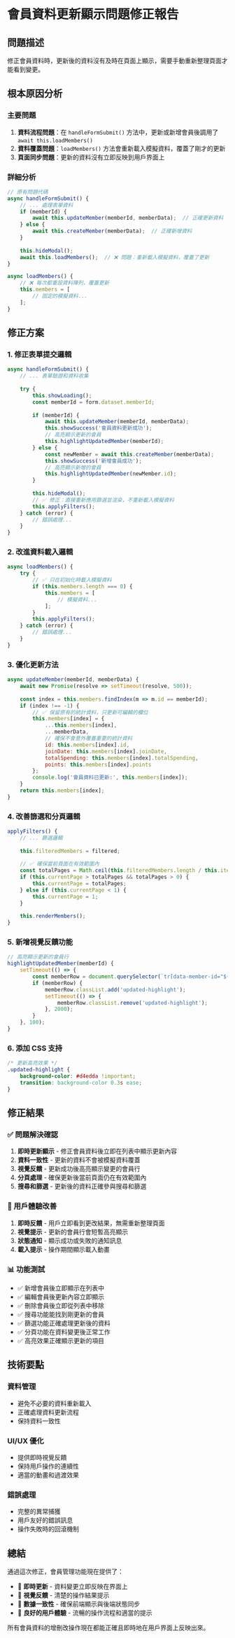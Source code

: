 # 會員資料更新顯示問題修正報告

## 問題描述
修正會員資料時，更新後的資料沒有及時在頁面上顯示，需要手動重新整理頁面才能看到變更。

## 根本原因分析

### 主要問題
1. **資料流程問題**：在 `handleFormSubmit()` 方法中，更新或新增會員後調用了 `await this.loadMembers()`
2. **資料覆蓋問題**：`loadMembers()` 方法會重新載入模擬資料，覆蓋了剛才的更新
3. **頁面同步問題**：更新的資料沒有立即反映到用戶界面上

### 詳細分析
```javascript
// 原有問題代碼
async handleFormSubmit() {
    // ... 處理表單資料
    if (memberId) {
        await this.updateMember(memberId, memberData);  // 正確更新資料
    } else {
        await this.createMember(memberData);  // 正確新增資料
    }
    
    this.hideModal();
    await this.loadMembers();  // ❌ 問題：重新載入模擬資料，覆蓋了更新
}

async loadMembers() {
    // ❌ 每次都重設資料陣列，覆蓋更新
    this.members = [
        // 固定的模擬資料...
    ];
}
```

## 修正方案

### 1. 修正表單提交邏輯
```javascript
async handleFormSubmit() {
    // ... 表單驗證和資料收集
    
    try {
        this.showLoading();
        const memberId = form.dataset.memberId;
        
        if (memberId) {
            await this.updateMember(memberId, memberData);
            this.showSuccess('會員資料更新成功');
            // 高亮顯示更新的會員
            this.highlightUpdatedMember(memberId);
        } else {
            const newMember = await this.createMember(memberData);
            this.showSuccess('新增會員成功');
            // 高亮顯示新增的會員
            this.highlightUpdatedMember(newMember.id);
        }
        
        this.hideModal();
        // ✅ 修正：直接重新應用篩選並渲染，不重新載入模擬資料
        this.applyFilters();
    } catch (error) {
        // 錯誤處理...
    }
}
```

### 2. 改進資料載入邏輯
```javascript
async loadMembers() {
    try {
        // ✅ 只在初始化時載入模擬資料
        if (this.members.length === 0) {
            this.members = [
                // 模擬資料...
            ];
        }
        this.applyFilters();
    } catch (error) {
        // 錯誤處理...
    }
}
```

### 3. 優化更新方法
```javascript
async updateMember(memberId, memberData) {
    await new Promise(resolve => setTimeout(resolve, 500));
    
    const index = this.members.findIndex(m => m.id == memberId);
    if (index !== -1) {
        // ✅ 保留原有的統計資料，只更新可編輯的欄位
        this.members[index] = { 
            ...this.members[index], 
            ...memberData,
            // 確保不會意外覆蓋重要的統計資料
            id: this.members[index].id,
            joinDate: this.members[index].joinDate,
            totalSpending: this.members[index].totalSpending,
            points: this.members[index].points
        };
        console.log('會員資料已更新:', this.members[index]);
    }
    return this.members[index];
}
```

### 4. 改善篩選和分頁邏輯
```javascript
applyFilters() {
    // ... 篩選邏輯
    
    this.filteredMembers = filtered;
    
    // ✅ 確保當前頁面在有效範圍內
    const totalPages = Math.ceil(this.filteredMembers.length / this.itemsPerPage);
    if (this.currentPage > totalPages && totalPages > 0) {
        this.currentPage = totalPages;
    } else if (this.currentPage < 1) {
        this.currentPage = 1;
    }
    
    this.renderMembers();
}
```

### 5. 新增視覺反饋功能
```javascript
// 高亮顯示更新的會員行
highlightUpdatedMember(memberId) {
    setTimeout(() => {
        const memberRow = document.querySelector(`tr[data-member-id="${memberId}"]`);
        if (memberRow) {
            memberRow.classList.add('updated-highlight');
            setTimeout(() => {
                memberRow.classList.remove('updated-highlight');
            }, 2000);
        }
    }, 100);
}
```

### 6. 添加 CSS 支持
```css
/* 更新高亮效果 */
.updated-highlight {
    background-color: #d4edda !important;
    transition: background-color 0.3s ease;
}
```

## 修正結果

### ✅ 問題解決確認
1. **即時更新顯示** - 修正會員資料後立即在列表中顯示更新內容
2. **資料一致性** - 更新的資料不會被模擬資料覆蓋
3. **視覺反饋** - 更新成功後高亮顯示變更的會員行
4. **分頁處理** - 確保更新後當前頁面仍在有效範圍內
5. **搜尋和篩選** - 更新後的資料正確參與搜尋和篩選

### 🎯 用戶體驗改善
1. **即時反饋** - 用戶立即看到更改結果，無需重新整理頁面
2. **視覺提示** - 更新的會員行會短暫高亮顯示
3. **狀態通知** - 顯示成功或失敗的通知訊息
4. **載入提示** - 操作期間顯示載入動畫

### 📊 功能測試
- ✅ 新增會員後立即顯示在列表中
- ✅ 編輯會員後更新內容立即顯示
- ✅ 刪除會員後立即從列表中移除
- ✅ 搜尋功能能找到剛更新的會員
- ✅ 篩選功能正確處理更新後的資料
- ✅ 分頁功能在資料變更後正常工作
- ✅ 高亮效果正確顯示更新的項目

## 技術要點

### 資料管理
- 避免不必要的資料重新載入
- 正確處理資料更新流程
- 保持資料一致性

### UI/UX 優化
- 提供即時視覺反饋
- 保持用戶操作的連續性
- 適當的動畫和過渡效果

### 錯誤處理
- 完整的異常捕獲
- 用戶友好的錯誤訊息
- 操作失敗時的回滾機制

## 總結

通過這次修正，會員管理功能現在提供了：
- 🚀 **即時更新** - 資料變更立即反映在界面上
- 💫 **視覺反饋** - 清楚的操作結果提示
- 🔄 **數據一致性** - 確保前端顯示與後端狀態同步
- 🎨 **良好的用戶體驗** - 流暢的操作流程和適當的提示

所有會員資料的增刪改操作現在都能正確且即時地在用戶界面上反映出來。
